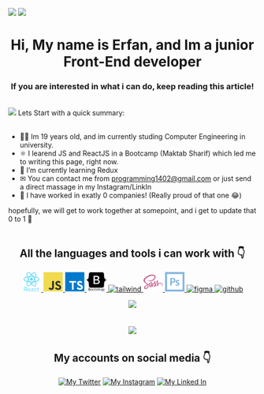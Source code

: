 
![](https://capsule-render.vercel.app/api?type=waving&color=B60000&height=100&section=header)
![](https://githubraw.com/CodeWhiteWeb/CodeWhiteWeb/output/github-contribution-grid-snake.svg)
<h1 align="center" font="B60000" border="5px solid B60000"> Hi, My name is Erfan, and Im a junior Front-End developer  </h1>
<h3 align="center" font="B60000" border="5px solid B60000"> If you are interested in what i can do, keep reading this article! </h3>

<br>

<div>
  <img src="https://media2.giphy.com/media/v1.Y2lkPTc5MGI3NjExZTZiMDJmMmVjZDc0OTI5YTQ2NGNjM2ExYjNlYzRlYzdmOTA2OGMxYyZlcD12MV9pbnRlcm5hbF9naWZzX2dpZklkJmN0PXM/l378xVg7JY3tefx3W/giphy.gif" width="12px"/>
  Lets Start with a quick summary:
</div>

<br>

   - 👨‍🎓 Im 19 years old, and im currently studing Computer Engineering in university. <br>
   - ⚛ I learend JS and ReactJS in a Bootcamp (Maktab Sharif) which led me to writing this page, right now. <br>
   - 🌱 I’m currently learning Redux
   - ✉ You can contact me from programming1402@gmail.com or just send a direct massage in my Instagram/LinkIn
   - 🏢 I have worked in exatly 0 companies! (Really proud of that one 😂) 

hopefully, we will get to work together at somepoint, and i get to update that 0 to 1 🙂 <br><br>

<h2 align="center">All the languages and tools i can work with 👇</h2>

<p align="center" />
  <a href="https://reactjs.org/" target="_blank" rel="noreferrer"> <img src="https://raw.githubusercontent.com/devicons/devicon/master/icons/react/react-original-wordmark.svg" alt="react" width="40" height="40"/> </a>
  <a href="https://developer.mozilla.org/en-US/docs/Web/JavaScript" target="_blank" rel="noreferrer"> <img src="https://raw.githubusercontent.com/devicons/devicon/master/icons/javascript/javascript-original.svg" alt="javascript" width="40" height="40"/> </a>
  <a href="https://www.typescriptlang.org/" target="_blank" rel="noreferrer"> <img src="https://raw.githubusercontent.com/devicons/devicon/master/icons/typescript/typescript-original.svg" alt="typescript" width="40" height="40"/> </a>
  <a href="https://getbootstrap.com" target="_blank" rel="noreferrer"> <img src="https://raw.githubusercontent.com/devicons/devicon/master/icons/bootstrap/bootstrap-plain-wordmark.svg" alt="bootstrap" width="40"   height="40"/> </a>
  <a href="https://tailwindcss.com/" target="_blank" rel="noreferrer"> <img src="https://www.vectorlogo.zone/logos/tailwindcss/tailwindcss-icon.svg" alt="tailwind" width="40" height="40"/> </a> 
  <a href="https://sass-lang.com" target="_blank" rel="noreferrer"> <img src="https://raw.githubusercontent.com/devicons/devicon/master/icons/sass/sass-original.svg" alt="sass" width="40" height="40"/> </a>  
  <a href="https://www.photoshop.com/en" target="_blank" rel="noreferrer"> <img src="https://raw.githubusercontent.com/devicons/devicon/master/icons/photoshop/photoshop-line.svg" alt="photoshop" width="40" height="40"/> 
  <a href="https://www.figma.com/" target="_blank" rel="noreferrer"> <img src="https://www.vectorlogo.zone/logos/figma/figma-icon.svg" alt="figma" width="40" height="40"/> </a>
  <a href="https://www.github.com/" target="_blank" rel="noreferrer"> <img src="https://www.vectorlogo.zone/logos/github/github-icon.svg" alt="github" width="40" height="40"/> </a>
</a>





</p>

<div align="center">
  <img src='https://github-readme-stats.vercel.app/api/top-langs/?username=Erfan-Karimipour&theme=tokyonight&hide_border=true&include_all_commits=false&count_private=true&layout=compact'>
</div>

<h2 align="center">
  <img justify-self="center" src="https://media0.giphy.com/media/v1.Y2lkPTc5MGI3NjExZjQ4ZWQzNTg5YTYwNDFjMTYzOGJhNzE4MzIzNmM4NDU1ZDA3NjI5YSZlcD12MV9pbnRlcm5hbF9naWZzX2dpZklkJmN0PWc/WZ4M8M2VbauEo/giphy.gif" width="300px"/>
</h2>
<h2 align="center"> My accounts on social media 👇 <br></h2>

<p align="center">
  <a href="https://twitter.com/@Everos__E" target="_blank"><img align="center" src="https://raw.githubusercontent.com/rahuldkjain/github-profile-readme-generator/master/src/images/icons/Social/twitter.svg" alt="My       Twitter" height="30" width="40" /></a>
  <a href="https://www.instagram.com/everos.e.yt/" target="blank"><img align="center" src="https://raw.githubusercontent.com/rahuldkjain/github-profile-readme-generator/master/src/images/icons/Social/instagram.svg"     alt="My Instagram" height="30" width="40" /></a>
  <a href="https://www.linkedin.com/in/erfan-karimipour-b4b64126a/" target="blank"><img align="center" src="https://raw.githubusercontent.com/rahuldkjain/github-profile-readme-generator/master/src/images/icons/Social/linked-in-alt.svg" alt="My Linked In" height="30" width="40" /></a>
</p>


